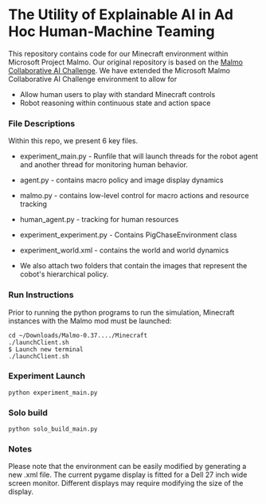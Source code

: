 # The Utility of Explainable AI in Ad Hoc Human-Machine Teaming

This repository contains code for our Minecraft environment within Microsoft Project Malmo. 
Our original repository is based on the [Malmo Collaborative AI Challenge](https://github.com/microsoft/malmo-challenge/blob/master/ai_challenge/pig_chase/).
We have extended the Microsoft Malmo Collaborative AI Challenge environment to allow for 
- Allow human users to play with standard Minecraft controls
- Robot reasoning within continuous state and action space


### File Descriptions
Within this repo, we present 6 key files.
- experiment_main.py - Runfile that will launch 
  threads for the robot agent and another thread for
  monitoring human behavior.
- agent.py - contains macro policy and image display dynamics
- malmo.py - contains low-level control for macro actions and resource tracking
- human_agent.py - tracking for human resources
- experiment_experiment.py - Contains PigChaseEnvironment class
- experiment_world.xml - contains the world and world dynamics

- We also attach two folders that contain the images that represent
the cobot's hierarchical policy.


### Run Instructions 

Prior to running the python programs to run the simulation, Minecraft instances with the 
Malmo mod must be launched:

```shell
cd ~/Downloads/Malmo-0.37..../Minecraft
./launchClient.sh
$ Launch new terminal
./launchClient.sh
```
### Experiment Launch 
```python experiment_main.py```


### Solo build
```python solo_build_main.py```


### Notes
Please note that the environment can be easily modified by generating a new .xml file. The current pygame display
is fitted for a Dell 27 inch wide screen monitor. Different displays may require modifying the size of the display.
